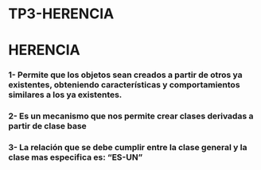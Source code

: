 # TP3-HERENCIA

# HERENCIA
### 1-  Permite que los objetos sean creados a partir de otros ya existentes, obteniendo características y comportamientos similares a los ya existentes.
### 2- Es un mecanismo que nos permite crear clases derivadas a partir de clase base
### 3- La relación que se debe cumplir entre la clase general y la clase mas especifica es: “ES-UN”